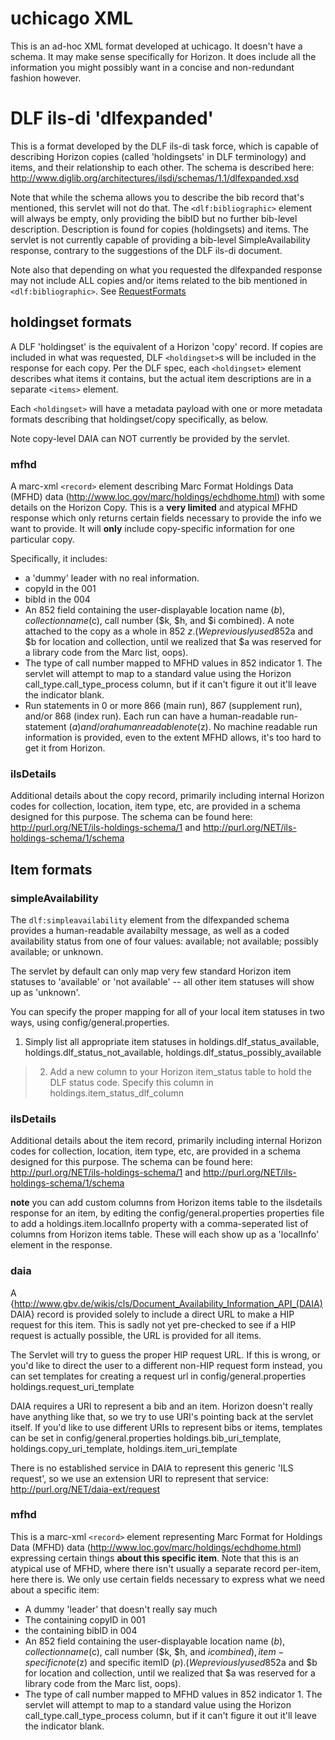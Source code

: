 # uchicago XML #

This is an ad-hoc XML format developed at uchicago. It doesn't have a schema. It may make sense specifically for Horizon. It does include all the information you might possibly want in a concise and non-redundant fashion however.


# DLF ils-di 'dlfexpanded' #

This is a format developed by the DLF ils-di task force, which is capable of describing Horizon copies (called 'holdingsets' in DLF terminology) and items, and their relationship to each other.  The schema is described here: http://www.diglib.org/architectures/ilsdi/schemas/1.1/dlfexpanded.xsd

Note that while the schema allows you to describe the bib record that's mentioned, this servlet will not do that. The `<dlf:bibliographic>` element will always be empty, only providing the bibID but no further bib-level description. Description is found for copies (holdingsets) and items.  The servlet is not currently capable of providing a bib-level SimpleAvailability response, contrary to the suggestions of the DLF ils-di document.

Note also that depending on what you requested the dlfexpanded response may not include ALL copies and/or items related to the bib mentioned in `<dlf:bibliographic>`. See [RequestFormats](RequestFormats.md)

## holdingset formats ##

A DLF 'holdingset' is the equivalent of a Horizon 'copy' record.  If copies are included in what was requested, DLF `<holdingset>`s will be included in the response for each copy.
Per the DLF spec, each `<holdingset>` element describes what items it contains, but the actual item descriptions are in a separate `<items>` element.

Each `<holdingset>` will have a metadata payload with one or more metadata formats describing that holdingset/copy specifically, as below.

Note copy-level DAIA can NOT currently be provided by the servlet.

### mfhd ###

A marc-xml `<record>` element describing  Marc Format Holdings Data (MFHD) data (http://www.loc.gov/marc/holdings/echdhome.html) with some details on the Horizon Copy.  This is a **very limited** and atypical MFHD response which only returns certain fields necessary to provide the info we want to provide. It will **only** include copy-specific information for one particular copy.

Specifically, it includes:
  * a 'dummy' leader with no real information.
  * copyId in the 001
  * bibId in the 004
  * An 852 field containing the user-displayable location name ($b), collection name ($c), call number ($k, $h, and $i combined).  A note attached to the copy as a whole in 852 $z.  (We previously used 852$a and $b for location and collection, until we realized that $a was reserved for a library code from the Marc list, oops).
  * The type of call number mapped to MFHD values in 852 indicator 1. The servlet will attempt to map to a standard value using the Horizon call\_type.call\_type\_process column, but if it can't figure it out it'll leave the indicator blank.
  * Run statements in 0 or more 866 (main run), 867 (supplement run), and/or 868 (index run). Each run can have a human-readable run-statement ($a) and/or a human readable note ($z).  No machine readable run information is provided, even to the extent MFHD allows, it's too hard to get it from Horizon.

### ilsDetails ###

Additional details about the copy record, primarily including internal Horizon codes for collection, location, item type, etc, are provided in a schema designed for this purpose. The schema can be found here:
http://purl.org/NET/ils-holdings-schema/1
and
http://purl.org/NET/ils-holdings-schema/1/schema

## Item formats ##

### simpleAvailability ###

The `dlf:simpleavailability` element from the dlfexpanded schema provides a human-readable availabilty message, as well as a coded availability status from one of four values: available; not available; possibly available; or unknown.

The servlet by default can only map very few standard Horizon item statuses to 'available' or 'not available' -- all other item statuses will show up as 'unknown'.

You can specify the proper mapping for all of your local item statuses in two ways, using config/general.properties.

  1. Simply list all appropriate item statuses in holdings.dlf\_status\_available, holdings.dlf\_status\_not\_available, holdings.dlf\_status\_possibly\_available

> 2. Add a new column to your Horizon item\_status table to hold the DLF status code. Specify this column in holdings.item\_status\_dlf\_column

### ilsDetails ###

Additional details about the item record, primarily including internal Horizon codes for collection, location, item type, etc, are provided in a schema designed for this purpose. The schema can be found here:
http://purl.org/NET/ils-holdings-schema/1
and
http://purl.org/NET/ils-holdings-schema/1/schema

**note** you can add custom columns from Horizon items table to the ilsdetails response for an item, by editing the config/general.properties properties file to add a holdings.item.localInfo property with a comma-seperated list of columns from Horizon items table. These will each show up as a 'localInfo' element in the response.


### daia ###

A {http://www.gbv.de/wikis/cls/Document_Availability_Information_API_(DAIA) DAIA} record is provided solely to include a direct URL to make a HIP request for this item. This is sadly not yet pre-checked to see if a HIP request is actually possible, the URL is provided for all items.

The Servlet will try to guess the proper HIP request URL. If this is wrong, or you'd like to direct the user to a different non-HIP request form instead, you can set templates for creating a request url in config/general.properties holdings.request\_uri\_template

DAIA requires a URI to represent a bib and an item.  Horizon doesn't really have anything like that, so we try to use URI's pointing back at the servlet itself.  If you'd like to use different URIs to represent bibs or items, templates can be set in config/general.properties holdings.bib\_uri\_template, holdings.copy\_uri\_template, holdings.item\_uri\_template

There is no established service in DAIA to represent this generic 'ILS request', so we use an extension URI to represent that service:  http://purl.org/NET/daia-ext/request

### mfhd ###

This is a marc-xml `<record>` element representing Marc Format for Holdings Data (MFHD) data (http://www.loc.gov/marc/holdings/echdhome.html) expressing certain things **about this specific item**.  Note that this is an atypical use of MFHD, where there isn't usually a separate record per-item, here there is.  We only use certain fields necessary to express what we need about a specific item:

  * A dummy 'leader' that doesn't really say much
  * The containing copyID in 001
  * the containing bibID in 004
  * An 852 field containing the user-displayable location name ($b), collection name ($c), call number ($k, $h, and $i combined), item-specific note ($z) and specific itemID ($p). (We previously used 852$a and $b for location and collection, until we realized that $a was reserved for a library code from the Marc list, oops).
  * The type of call number mapped to MFHD values in 852 indicator 1. The servlet will attempt to map to a standard value using the Horizon call\_type.call\_type\_process column, but if it can't figure it out it'll leave the indicator blank.